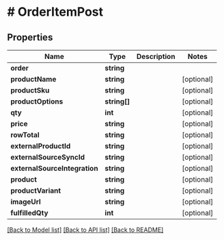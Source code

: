 # # OrderItemPost

## Properties

Name | Type | Description | Notes
------------ | ------------- | ------------- | -------------
**order** | **string** |  | 
**productName** | **string** |  | [optional] 
**productSku** | **string** |  | [optional] 
**productOptions** | **string[]** |  | [optional] 
**qty** | **int** |  | [optional] 
**price** | **string** |  | [optional] 
**rowTotal** | **string** |  | [optional] 
**externalProductId** | **string** |  | [optional] 
**externalSourceSyncId** | **string** |  | [optional] 
**externalSourceIntegration** | **string** |  | [optional] 
**product** | **string** |  | [optional] 
**productVariant** | **string** |  | [optional] 
**imageUrl** | **string** |  | [optional] 
**fulfilledQty** | **int** |  | [optional] 

[[Back to Model list]](../../README.md#documentation-for-models) [[Back to API list]](../../README.md#documentation-for-api-endpoints) [[Back to README]](../../README.md)


